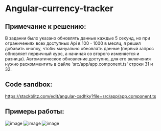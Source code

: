 # Angular-currency-tracker

## Примечание к решению:
В задании было указано обновлять данные каждые 5 секунд, но при ограничениях всех доступных Api в 100 - 1000 в месяц, я решил добавить кнопку, чтобы мануально обновлять данные (первый запрос обновляет первичный курс, а начиная со второго изменяется и разница). Автоматическое обновление доступно, для его включения нужно раскомментить в файле 'src/app/app.component.ts' строки 31 и 32.

## Code sandbox:
https://stackblitz.com/edit/angular-csdhky?file=src/app/app.component.ts

## Примеры работы:
![image](https://sun9-west.userapi.com/sun9-16/s/v1/ig2/SL124nY-QpTqspSANHC3C1hU88t9LrAmLRwY0vLOdMWLlWb-zkjyGQRiMft7M55ctEUufgBU82a154noOQYPhEIK.jpg?size=266x340&quality=96&type=album)
![image](https://sun9-north.userapi.com/sun9-77/s/v1/ig2/CRggaphgv1niyCfcwyhPqkx_8eYCn1Ui30aUHcerKeXPYfD-kVU2NMF0JG10Tn_F7wLjNoX-n_spMfYmtg_NQMvO.jpg?size=296x536&quality=96&type=album)
![image](https://sun9-east.userapi.com/sun9-23/s/v1/ig2/dHfommE86RRQ6uoUM1njf7taBbVetPilyt2mTXG_bsJ4P_LlrRMJ4mv3ahw4TrofRM94xenfwDCKhmtDJdXRM5il.jpg?size=303x452&quality=96&type=album)
